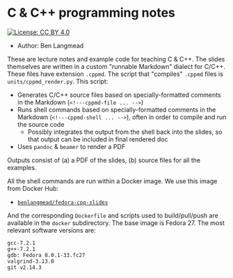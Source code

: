 # C & C++ programming notes

[![License: CC BY 4.0](https://img.shields.io/badge/License-CC%20BY%204.0-lightgrey.svg)](https://creativecommons.org/licenses/by/4.0/)

* Author: Ben Langmead

These are lecture notes and example code for teaching C &amp; C++.  The slides themselves are written in a custom "runnable Markdown" dialect for C/C++.  These files have extension `.cppmd`.  The script that "compiles" `.cppmd` files is `units/cppmd_render.py`.  This script:

* Generates C/C++ source files based on specially-formatted comments in the Markdown (`<!---cppmd-file ... -->`)
* Runs shell commands based on specially-formatted comments in the Markdown (`<!---cppmd-shell ... -->`), often in order to compile and run the source code
    * Possibly integrates the output from the shell back into the slides, so that output can be included in final rendered doc
* Uses `pandoc` & `beamer` to render a PDF

Outputs consist of (a) a PDF of the slides, (b) source files for all the examples.

All the shell commands are run within a Docker image.  We use this image from Docker Hub: 

* [`benlangmead/fedora-cpp-slides`](https://hub.docker.com/r/benlangmead/fedora-cpp-slides/)

And the corresponding `Dockerfile` and scripts used to build/pull/push are available in the `docker` subdirectory.  The base image is Fedora 27.  The most relevant software versions are:

```
gcc-7.2.1
g++-7.2.1
gdb: Fedora 8.0.1-33.fc27
valgrind-3.13.0
git v2.14.3
```
